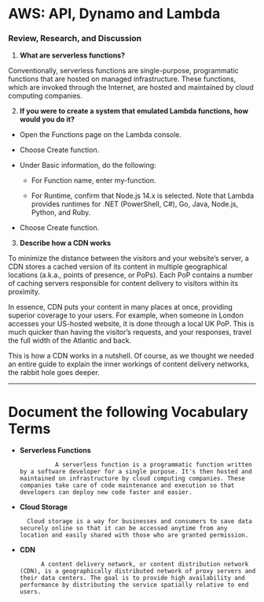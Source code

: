 # AWS: API, Dynamo and Lambda

### Review, Research, and Discussion

1. **What are serverless functions?**

Conventionally, serverless functions are single-purpose, programmatic functions that are hosted on managed infrastructure. These functions, which are invoked through the Internet, are hosted and maintained by cloud computing companies.

2. **If you were to create a system that emulated Lambda functions, how would you do it?**

* Open the Functions page on the Lambda console.

* Choose Create function.

* Under Basic information, do the following:

    * For Function name, enter my-function.

    * For Runtime, confirm that Node.js 14.x is selected. Note that Lambda provides runtimes for .NET (PowerShell, C#), Go, Java, Node.js, Python, and Ruby.

* Choose Create function.

3. **Describe how a CDN works**

To minimize the distance between the visitors and your website’s server, a CDN stores a cached version of its content in multiple geographical locations (a.k.a., points of presence, or PoPs). Each PoP contains a number of caching servers responsible for content delivery to visitors within its proximity.

In essence, CDN puts your content in many places at once, providing superior coverage to your users. For example, when someone in London accesses your US-hosted website, it is done through a local UK PoP. This is much quicker than having the visitor’s requests, and your responses, travel the full width of the Atlantic and back.

This is how a CDN works in a nutshell. Of course, as we thought we needed an entire guide to explain the inner workings of content delivery networks, the rabbit hole goes deeper.

****

# Document the following Vocabulary Terms

* **Serverless Functions**

                A serverless function is a programmatic function written by a software developer for a single purpose. It's then hosted and maintained on infrastructure by cloud computing companies. These companies take care of code maintenance and execution so that developers can deploy new code faster and easier.

* **Cloud Storage**

        Cloud storage is a way for businesses and consumers to save data securely online so that it can be accessed anytime from any location and easily shared with those who are granted permission.

* **CDN**

            A content delivery network, or content distribution network (CDN), is a geographically distributed network of proxy servers and their data centers. The goal is to provide high availability and performance by distributing the service spatially relative to end users.